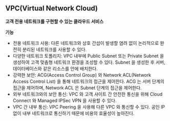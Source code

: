 ## VPC(Virtual Network Cloud)

**고객 전용 네트워크를 구현할 수 있는 클라우드 서비스**

**기능**

- 전용 네트워크 사용: 다른 네트워크와 상호 간섭이 발생할 염려 없이 논리적으로 완전히 분리된 네트워크를 사용할 수 있다.
- 다양한 네트워크 토폴리지: VPC 내부에 Public Subnet 또는 Private Subnet 을 생성하여 고객 맞춤형 네트워크 환경을 조성할 수 있다. Subnet 을 생성한 후 서버, 데이터베이스와 같은 리소스를 안에 배치한다.
- 강력한 보안: ACG(Access Control Group) 와 Network ACL(Network Access Control List) 을 통해 네트워크의 접근을 제어한다. ACG 는 서버 단계의 접근을 제어하며, Network ACL 은 Subnet 단계의 접근을 제어한다.
- 외부 네트워크와의 보안 통신: VPC 와 고객 사이트 간 안전한 통신을 위해 Cloud Connect 와 Managed IPSec VPN 을 사용할 수 있다. 
- VPC 간 내부 통신: VPC Peering 을 사용해 다른 VPC 와 통신할 수 있다. 공인 IP 없이 내부 네트워크로 통신하기 때문에 비용의 효율성이 높아진다.



